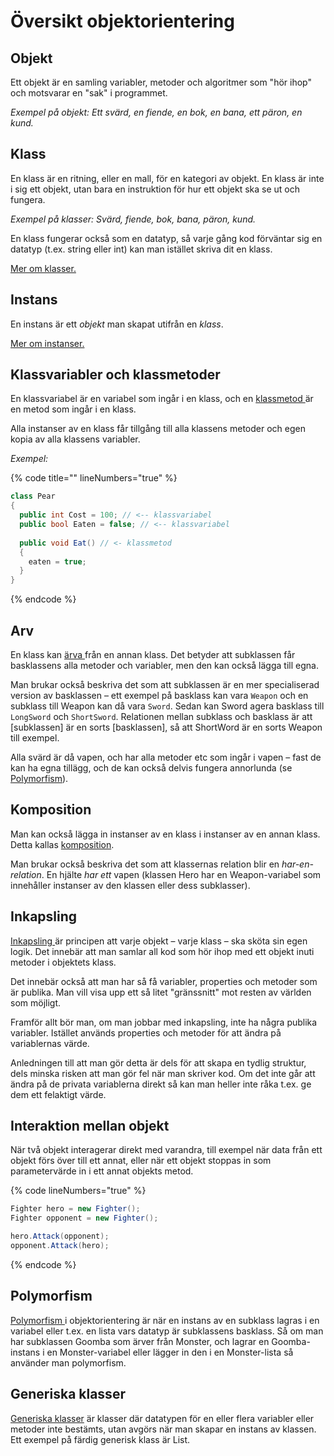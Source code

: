 # Översikt objektorientering

## Objekt

Ett objekt är en samling variabler, metoder och algoritmer som "hör ihop" och motsvarar en "sak" i programmet.

_Exempel på objekt: Ett svärd, en fiende, en bok, en bana, ett päron, en kund._

## Klass

En klass är en ritning, eller en mall, för en kategori av objekt. En klass är inte i sig ett objekt, utan bara en instruktion för hur ett objekt ska se ut och fungera.

_Exempel på klasser: Svärd, fiende, bok, bana, päron, kund._

En klass fungerar också som en datatyp, så varje gång kod förväntar sig en datatyp (t.ex. string eller int) kan man istället skriva dit en klass.

[Mer om klasser.](klasser-och-instanser.md#skapa-klasser)

## Instans

En instans är ett _objekt_ man skapat utifrån en _klass_.

[Mer om instanser.](klasser-och-instanser.md#skapa-instanser)

## Klassvariabler och klassmetoder

En klassvariabel är en variabel som ingår i en klass, och en [klassmetod ](klassmetoder.md)är en metod som ingår i en klass.

Alla instanser av en klass får tillgång till alla klassens metoder och egen kopia av alla klassens variabler.

_Exempel:_

{% code title="" lineNumbers="true" %}
```csharp
class Pear
{
  public int Cost = 100; // <-- klassvariabel
  public bool Eaten = false; // <-- klassvariabel
  
  public void Eat() // <- klassmetod
  {
    eaten = true;
  }
}
```
{% endcode %}

## Arv

En klass kan [ärva ](arv.md)från en annan klass. Det betyder att subklassen får basklassens alla metoder och variabler, men den kan också lägga till egna.

Man brukar också beskriva det som att subklassen är en mer specialiserad version av basklassen – ett exempel på basklass kan vara `Weapon` och en subklass till Weapon kan då vara `Sword`. Sedan kan Sword agera basklass till `LongSword` och `ShortSword`. Relationen mellan subklass och basklass är att \[subklassen] är en sorts \[basklassen], så att ShortWord är en sorts Weapon till exempel.

Alla svärd är då vapen, och har alla metoder etc som ingår i vapen – fast de kan ha egna tillägg, och de kan också delvis fungera annorlunda (se [Polymorfism](polymorfism/)).

## Komposition

Man kan också lägga in instanser av en klass i instanser av en annan klass. Detta kallas [komposition](komposition.md).

Man brukar också beskriva det som att klassernas relation blir en _har-en-relation_. En hjälte _har ett_ vapen (klassen Hero har en Weapon-variabel som innehåller instanser av den klassen eller dess subklasser).

## Inkapsling

[Inkapsling ](inkapsling-och-properties.md)är principen att varje objekt – varje klass – ska sköta sin egen logik. Det innebär att man samlar all kod som hör ihop med ett objekt inuti metoder i objektets klass.

Det innebär också att man har så få variabler, properties och metoder som är publika. Man vill visa upp ett så litet "gränssnitt" mot resten av världen som möjligt.

Framför allt bör man, om man jobbar med inkapsling, inte ha några publika variabler. Istället används properties och metoder för att ändra på variablernas värde.

Anledningen till att man gör detta är dels för att skapa en tydlig struktur, dels minska risken att man gör fel när man skriver kod. Om det inte går att ändra på de privata variablerna direkt så kan man heller inte råka t.ex. ge dem ett felaktigt värde.

## Interaktion mellan objekt

När två objekt interagerar direkt med varandra, till exempel när data från ett objekt förs över till ett annat, eller när ett objekt stoppas in som parametervärde in i ett annat objekts metod.

{% code lineNumbers="true" %}
```csharp
Fighter hero = new Fighter();
Fighter opponent = new Fighter();

hero.Attack(opponent);
opponent.Attack(hero);
```
{% endcode %}

## Polymorfism

[Polymorfism ](polymorfism/#polymorfism-klasser-och-arv)i objektorientering är när en instans av en subklass lagras i en variabel eller t.ex. en lista vars datatyp är subklassens basklass. Så om man har subklassen Goomba som ärver från Monster, och lagrar en Goomba-instans i en Monster-variabel eller lägger in den i en Monster-lista så använder man polymorfism.

## Generiska klasser

[Generiska klasser](generiska-klasser.md) är klasser där datatypen för en eller flera variabler eller metoder inte bestämts, utan avgörs när man skapar en instans av klassen. Ett exempel på färdig generisk klass är List.
